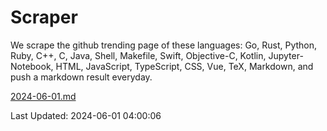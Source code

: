 # Scraper

We scrape the github trending page of these languages: Go, Rust, Python, Ruby, C++, C, Java, Shell, Makefile, Swift, Objective-C, Kotlin, Jupyter-Notebook, HTML, JavaScript, TypeScript, CSS, Vue, TeX, Markdown, and push a markdown result everyday.

[2024-06-01.md](https://github.com/yangwenmai/github-trending-backup/blob/master/2024-06-01.md)

Last Updated: 2024-06-01 04:00:06